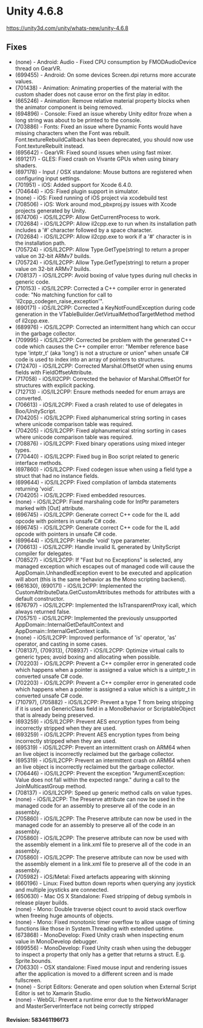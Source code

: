 # Unity 4.6.8

https://unity3d.com/unity/whats-new/unity-4.6.8

## Fixes



*   (none) - Android: Audio - Fixed CPU consumption by FMODAudioDevice thread on GearVR.
*   (699455) - Android: On some devices Screen.dpi returns more accurate values.
*   (701438) - Animation: Animating properties of the material with the custom shader does not cause error on the first play in editor.
*   (665246) - Animation: Remove relative material property blocks when the animator component is being removed.
*   (694896) - Console: Fixed an issue whereby Unity editor froze when a long string was about to be printed to the console.
*   (703886) - Fonts: Fixed an issue where Dynamic Fonts would have missing characters when the Font was rebuilt. Font.textureRebuildCallback has been deprecated, you should now use Font.textureRebuilt instead.
*   (695642) - GearVR: Fixed sound issues when using fast mixer.
*   (691217) - GLES: Fixed crash on Vivante GPUs when using binary shaders.
*   (697178) - Input / OSX standalone: Mouse buttons are registered when configuring input settings.
*   (701951) - iOS: Added support for Xcode 6.4.0.
*   (704644) - iOS: Fixed plugin support in simulator.
*   (none) - iOS: Fixed running of iOS project via xcodebuild test
*   (708506) - iOS: Work around mod\_pbxproj.py issues with Xcode projects generated by Unity.
*   (674706) - iOS/IL2CPP: Allow GetCurrentProcess to work.
*   (702684) - iOS/IL2CPP: Allow il2cpp.exe to run when its installation path includes a '#' character followed by a space character.
*   (702684) - iOS/IL2CPP: Allow il2cpp.exe to work if a '#' character is in the installation path.
*   (705724) - iOS/IL2CPP: Allow Type.GetType(string) to return a proper value on 32-bit ARMv7 builds.
*   (705724) - iOS/IL2CPP: Allow Type.GetType(string) to return a proper value on 32-bit ARMv7 builds.
*   (708137) - iOS/IL2CPP: Avoid boxing of value types during null checks in generic code.
*   (710153) - iOS/IL2CPP: Corrected a C++ compiler error in generated code: "No matching function for call to 'il2cpp\_codegen\_raise\_exception'".
*   (690171) - iOS/IL2CPP: Corrected a KeyNotFoundException during code generation in the VTableBuilder.GetVirtualMethodTargetMethod method of il2cpp.exe.
*   (689976) - iOS/IL2CPP: Corrected an intermittent hang which can occur in the garbage collector.
*   (709995) - iOS/IL2CPP: Corrected be problem with the generated C++ code which causes the C++ compiler error: "Member reference base type 'intptr\_t' (aka 'long') is not a structure or union" when unsafe C# code is used to index into an array of pointers to structures.
*   (712470) - iOS/IL2CPP: Corrected Marshal.OffsetOf when using enums fields with FieldOffsetAttribute.
*   (717058) - iOS/Il2CPP: Corrected the behavior of Marshal.OffsetOf for structures with explicit packing.
*   (712713) - iOS/IL2CPP: Ensure methods needed for enum arrays are converted.
*   (706613) - iOS/IL2CPP: Fixed a crash related to use of delegates in Boo/UnityScript.
*   (704205) - iOS/IL2CPP: Fixed alphanumerical string sorting in cases where unicode comparison table was required.
*   (704205) - iOS/IL2CPP: Fixed alphanumerical string sorting in cases where unicode comparison table was required.
*   (708876) - iOS/IL2CPP: Fixed binary operations using mixed integer types.
*   (770440) - iOS/IL2CPP: Fixed bug in Boo script related to generic interface methods.
*   (697860) - iOS/IL2CPP: Fixed codegen issue when using a field type a struct that had no instance fields.
*   (699644) - iOS/IL2CPP: Fixed compilation of lambda statements returning 'void'.
*   (704205) - iOS/IL2CPP: Fixed embedded resources.
*   (none) - iOS/IL2CPP: Fixed marshaling code for IntPtr parameters marked with \[Out\] attribute.
*   (696745) - iOS/IL2CPP: Generate correct C++ code for the IL add opcode with pointers in unsafe C# code.
*   (696745) - iOS/IL2CPP: Generate correct C++ code for the IL add opcode with pointers in unsafe C# code.
*   (699644) - iOS/IL2CPP: Handle 'void' type parameter.
*   (706613) - iOS/IL2CPP: Handle invalid IL generated by UnityScript compiler for delegates.
*   (708527) - iOS/IL2CPP: If "Fast but no Exceptions" is selected, any managed exception which escapes out of managed code will cause the AppDomain.UnhandledException event to be executed and application will abort (this is the same behavior as the Mono scripting backend).
*   (661630), (690171) - iOS/IL2CPP: Implemented the CustomAttributeData.GetCustomAttributes methods for attributes with a default constructor.
*   (676797) - iOS/IL2CPP: Implemented the IsTransparentProxy icall, which always returned false.
*   (705751) - iOS/IL2CPP: Implemented the previously unsupported AppDomain::InternalGetDefaultContext and AppDomain::InternalGetContext icalls.
*   (none) - iOS/IL2CPP: Improved performance of 'is' operator, 'as' operator, and casting in some cases.
*   (708137), (709313), (708937) - iOS/IL2CPP: Optimize virtual calls to generic types; avoid boxing and allocating when possible.
*   (702203) - iOS/IL2CPP: Prevent a C++ compiler error in generated code which happens when a pointer is assigned a value which is a uintptr\_t in converted unsafe C# code.
*   (702203) - iOS/IL2CPP: Prevent a C++ compiler error in generated code which happens when a pointer is assigned a value which is a uintptr\_t in converted unsafe C# code.
*   (710797), (705882) - iOS/IL2CPP: Prevent a type T from being stripping if it is used an GenericClass field in a MonoBehavior or ScriptableObject that is already being preserved.
*   (693259) - iOS/IL2CPP: Prevent AES encryption types from being incorrectly stripped when they are used.
*   (693259) - iOS/IL2CPP: Prevent AES encryption types from being incorrectly stripped when they are used.
*   (695319) - iOS/IL2CPP: Prevent an intermittent crash on ARM64 when an live object is incorrectly reclaimed but the garbage collector.
*   (695319) - iOS/IL2CPP: Prevent an intermittent crash on ARM64 when an live object is incorrectly reclaimed but the garbage collector.
*   (706446) - iOS/IL2CPP: Prevent the exception "ArgumentException: Value does not fall within the expected range." during a call to the JoinMulticastGroup method.
*   (708137) - iOS/IL2CPP: Speed up generic method calls on value types.
*   (none) - iOS/IL2CPP: The Preserve attribute can now be used in the managed code for an assembly to preserve all of the code in an assembly.
*   (705860) - iOS/IL2CPP: The Preserve attribute can now be used in the managed code for an assembly to preserve all of the code in an assembly.
*   (705860) - iOS/IL2CPP: The preserve attribute can now be used with the assembly element in a link.xml file to preserve all of the code in an assembly.
*   (705860) - iOS/IL2CPP: The preserve attribute can now be used with the assembly element in a link.xml file to preserve all of the code in an assembly.
*   (705982) - iOS/Metal: Fixed artefacts appearing with skinning
*   (660196) - Linux: Fixed button down reports when querying any joystick and multiple joysticks are connected.
*   (650630) - Mac OS X Standalone: Fixed stripping of debug symbols in release player builds.
*   (none) - Mono: Double traverse object count to avoid stack overflow when freeing huge amounts of objects.
*   (none) - Mono: Fixed monotonic timer overflow to allow usage of timing functions like those in System.Threading with extended uptime.
*   (673868) - MonoDevelop: Fixed Unity crash when inspecting enum value in MonoDevelop debugger.
*   (699556) - MonoDevelop: Fixed Unity crash when using the debugger to inspect a property that only has a getter that returns a struct. E.g. Sprite.bounds.
*   (706330) - OSX standalone: Fixed mouse input and rendering issues after the application is moved to a different screen and is made fullscreen.
*   (none) - Script Editors: Generate and open solution when External Script Editor is set to Xamarin Studio.
*   (none) - WebGL: Prevent a runtime error due to the NetworkManager and MasterServerInterface not being correctly stripped

#### Revision: 583461196f73